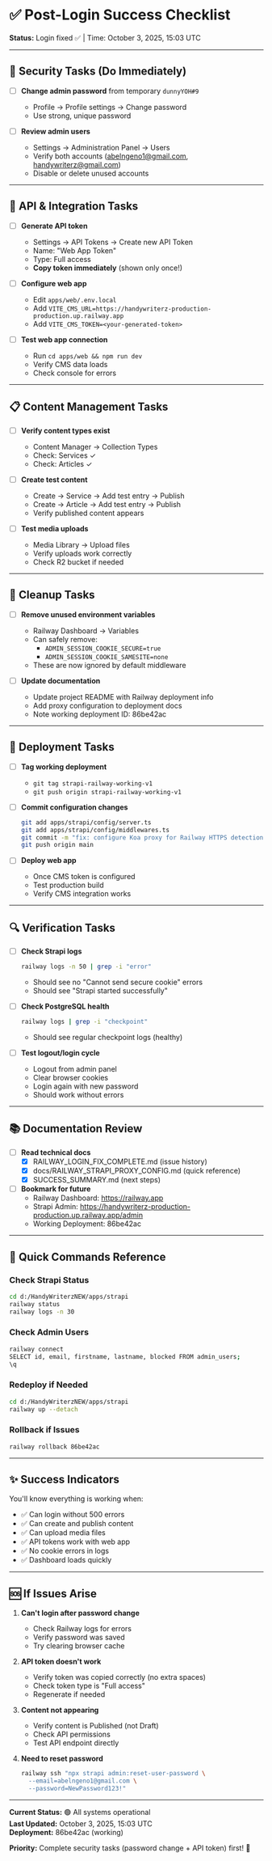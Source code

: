# ✅ Post-Login Success Checklist

**Status:** Login fixed ✅ | Time: October 3, 2025, 15:03 UTC

---

## 🔐 Security Tasks (Do Immediately)

- [ ] **Change admin password** from temporary `dunnyYOH#9`
  - Profile → Profile settings → Change password
  - Use strong, unique password
  
- [ ] **Review admin users**
  - Settings → Administration Panel → Users
  - Verify both accounts (abelngeno1@gmail.com, handywriterz@gmail.com)
  - Disable or delete unused accounts

---

## 🔑 API & Integration Tasks

- [ ] **Generate API token**
  - Settings → API Tokens → Create new API Token
  - Name: "Web App Token"
  - Type: Full access
  - **Copy token immediately** (shown only once!)

- [ ] **Configure web app**
  - Edit `apps/web/.env.local`
  - Add `VITE_CMS_URL=https://handywriterz-production-production.up.railway.app`
  - Add `VITE_CMS_TOKEN=<your-generated-token>`

- [ ] **Test web app connection**
  - Run `cd apps/web && npm run dev`
  - Verify CMS data loads
  - Check console for errors

---

## 📋 Content Management Tasks

- [ ] **Verify content types exist**
  - Content Manager → Collection Types
  - Check: Services ✓
  - Check: Articles ✓

- [ ] **Create test content**
  - Create → Service → Add test entry → Publish
  - Create → Article → Add test entry → Publish
  - Verify published content appears

- [ ] **Test media uploads**
  - Media Library → Upload files
  - Verify uploads work correctly
  - Check R2 bucket if needed

---

## 🧹 Cleanup Tasks

- [ ] **Remove unused environment variables**
  - Railway Dashboard → Variables
  - Can safely remove:
    - `ADMIN_SESSION_COOKIE_SECURE=true`
    - `ADMIN_SESSION_COOKIE_SAMESITE=none`
  - These are now ignored by default middleware

- [ ] **Update documentation**
  - Update project README with Railway deployment info
  - Add proxy configuration to deployment docs
  - Note working deployment ID: 86be42ac

---

## 🚀 Deployment Tasks

- [ ] **Tag working deployment**
  - `git tag strapi-railway-working-v1`
  - `git push origin strapi-railway-working-v1`

- [ ] **Commit configuration changes**
  ```bash
  git add apps/strapi/config/server.ts
  git add apps/strapi/config/middlewares.ts
  git commit -m "fix: configure Koa proxy for Railway HTTPS detection"
  git push origin main
  ```

- [ ] **Deploy web app**
  - Once CMS token is configured
  - Test production build
  - Verify CMS integration works

---

## 🔍 Verification Tasks

- [ ] **Check Strapi logs**
  ```bash
  railway logs -n 50 | grep -i "error"
  ```
  - Should see no "Cannot send secure cookie" errors
  - Should see "Strapi started successfully"

- [ ] **Check PostgreSQL health**
  ```bash
  railway logs | grep -i "checkpoint"
  ```
  - Should see regular checkpoint logs (healthy)

- [ ] **Test logout/login cycle**
  - Logout from admin panel
  - Clear browser cookies
  - Login again with new password
  - Should work without errors

---

## 📚 Documentation Review

- [ ] **Read technical docs**
  - [x] RAILWAY_LOGIN_FIX_COMPLETE.md (issue history)
  - [x] docs/RAILWAY_STRAPI_PROXY_CONFIG.md (quick reference)
  - [x] SUCCESS_SUMMARY.md (next steps)

- [ ] **Bookmark for future**
  - Railway Dashboard: https://railway.app
  - Strapi Admin: https://handywriterz-production-production.up.railway.app/admin
  - Working Deployment: 86be42ac

---

## 🎯 Quick Commands Reference

### Check Strapi Status
```bash
cd d:/HandyWriterzNEW/apps/strapi
railway status
railway logs -n 30
```

### Check Admin Users
```bash
railway connect
SELECT id, email, firstname, lastname, blocked FROM admin_users;
\q
```

### Redeploy if Needed
```bash
cd d:/HandyWriterzNEW/apps/strapi
railway up --detach
```

### Rollback if Issues
```bash
railway rollback 86be42ac
```

---

## ✨ Success Indicators

You'll know everything is working when:
- ✅ Can login without 500 errors
- ✅ Can create and publish content
- ✅ Can upload media files
- ✅ API tokens work with web app
- ✅ No cookie errors in logs
- ✅ Dashboard loads quickly

---

## 🆘 If Issues Arise

1. **Can't login after password change**
   - Check Railway logs for errors
   - Verify password was saved
   - Try clearing browser cache

2. **API token doesn't work**
   - Verify token was copied correctly (no extra spaces)
   - Check token type is "Full access"
   - Regenerate if needed

3. **Content not appearing**
   - Verify content is Published (not Draft)
   - Check API permissions
   - Test API endpoint directly

4. **Need to reset password**
   ```bash
   railway ssh "npx strapi admin:reset-user-password \
     --email=abelngeno1@gmail.com \
     --password=NewPassword123!"
   ```

---

**Current Status:** 🟢 All systems operational  
**Last Updated:** October 3, 2025, 15:03 UTC  
**Deployment:** 86be42ac (working)

**Priority:** Complete security tasks (password change + API token) first! 🔐
